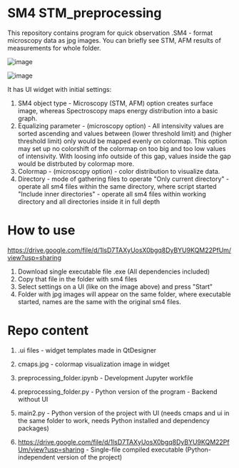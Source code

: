 # SM4 STM_preprocessing

This repository contains program for quick observation .SM4 - format microscopy data as jpg images.
You can briefly see STM, AFM results of measurements for whole folder. 

![image](https://user-images.githubusercontent.com/65440465/221204555-7dd88d97-9160-43b7-8283-6e4d5bb3d549.png)

![image](https://user-images.githubusercontent.com/65440465/221223950-ac6bd5dd-725d-470c-a620-27de376792ee.png)



It has UI widget with initial settings:
1. SM4 object type - Microscopy (STM, AFM) option creates surface image, whereas Spectroscopy maps energy distribution into a basic graph.
2. Equalizing parameter - (microscopy option) - All intensivity values are sorted ascending and values between (lower threshold limit) and (higher threshold limit) only would be mapped evenly on colormap. This option may set up no colorshift of the colormap on too big and too low values of intensivity. With loosing info outside of this gap, values inside the gap would be distrbuted by colormap more. 
3. Colormap - (microscopy option) - color distribution to visualize data.
4. Directory - mode of gathering files to operate
"Only current directory" - operate all sm4 files within the same directory, where script started
"Include inner directories" - operate all sm4 files within working directory and all directories inside it in full depth     


# How to use
https://drive.google.com/file/d/1lsD7TAXyUosX0bgq8DyBYU9KQM22PfUm/view?usp=sharing
1. Download single executable file .exe (All dependencies included)
2. Copy that file in the folder with sm4 files
3. Select settings on a UI (like on the image above) and press "Start"
4. Folder with jpg images will appear on the same folder, where executable started, names are the same with the original sm4 files.

# Repo content
1. .ui files - widget templates made in QtDesigner
2. cmaps.jpg - colormap visualization image in widget
3. preprocessing_folder.ipynb - Development Jupyter workfile
4. preprocessing_folder.py - Python version of the program - Backend without UI
5. main2.py - Python version of the project with UI (needs cmaps and ui in the same folder to work, needs Python installed and dependency packages)  

6. https://drive.google.com/file/d/1lsD7TAXyUosX0bgq8DyBYU9KQM22PfUm/view?usp=sharing - Single-file compiled executable (Python-independent version of the project)

 
